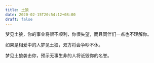 ```yaml
---
title: 土狼
date: 2020-02-15T20:54:12+08:00
draft: false
---
```


梦见土狼，你的事业将很不顺利，你很失望，而且同伴们一点也不理解你。

如果是相爱中的人梦见土狼，双方将会争吵不休。

梦见土狼袭击你，预示无事生非的人将诋毁你的名誉。

